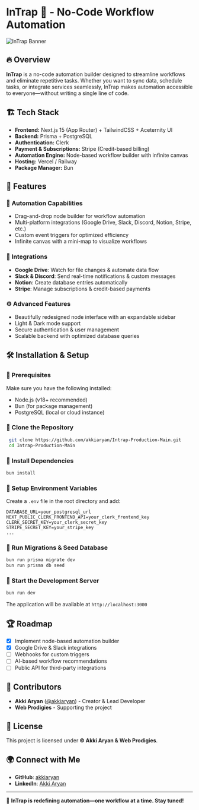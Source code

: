 # InTrap 🚀 - No-Code Workflow Automation

![InTrap Banner](https://media-hosting.imagekit.io//d012f55d210d48e5/Screenshot%202025-02-21%20at%2012.40.47%E2%80%AFAM.png?Expires=1834727377&Key-Pair-Id=K2ZIVPTIP2VGHC&Signature=vU1pqNO10zP4un8R3D4xtw0SE-D2lodwhKEQGZkpfJL2yJ1iAjeHmhD~Q-6jjkmqHeDnnJ3Bax5p~HrBNmXVUccjXto1TUJJhyVDKxILLhbaQsF1bMtgESDNA-9c2gE~0XEyaqozUGM6Yp0XWdkIQTABNtkfBaZSYDb07efpgTN4CiWaeoCUxd3U1RAIv4TtDi1BkmLqjn4rjuN~PWDcKzgM-Vd58AMkQr0odPoCyeGX-4PyxTvimOfuDILLiZsJNBL6X1ft4eHBeh322rbnoDG8aJgdY1Nwpib1liieRx06O80yEMb12bkv4XbdRrJPUqIYkX8joe0Nn2j0u~p63Q__)

## 🔥 Overview

**InTrap** is a no-code automation builder designed to streamline workflows and eliminate repetitive tasks. Whether you want to sync data, schedule tasks, or integrate services seamlessly, InTrap makes automation accessible to everyone—without writing a single line of code.

## 🏗️ Tech Stack

- **Frontend:** Next.js 15 (App Router) + TailwindCSS + Aceternity UI
- **Backend:** Prisma + PostgreSQL
- **Authentication:** Clerk
- **Payment & Subscriptions:** Stripe (Credit-based billing)
- **Automation Engine:** Node-based workflow builder with infinite canvas
- **Hosting:** Vercel / Railway
- **Package Manager:** Bun

## 🌟 Features

### 🔄 **Automation Capabilities**
- Drag-and-drop node builder for workflow automation
- Multi-platform integrations (Google Drive, Slack, Discord, Notion, Stripe, etc.)
- Custom event triggers for optimized efficiency
- Infinite canvas with a mini-map to visualize workflows

### 🔐 **Integrations**
- **Google Drive**: Watch for file changes & automate data flow
- **Slack & Discord**: Send real-time notifications & custom messages
- **Notion**: Create database entries automatically
- **Stripe**: Manage subscriptions & credit-based payments

### ⚙️ **Advanced Features**
- Beautifully redesigned node interface with an expandable sidebar
- Light & Dark mode support
- Secure authentication & user management
- Scalable backend with optimized database queries

## 🛠️ Installation & Setup

### 🔹 Prerequisites
Make sure you have the following installed:
- Node.js (v18+ recommended)
- Bun (for package management)
- PostgreSQL (local or cloud instance)

### 🔹 Clone the Repository
```sh
 git clone https://github.com/akkiaryan/Intrap-Production-Main.git
 cd Intrap-Production-Main
```

### 🔹 Install Dependencies
```sh
bun install
```

### 🔹 Setup Environment Variables
Create a `.env` file in the root directory and add:
```env
DATABASE_URL=your_postgresql_url
NEXT_PUBLIC_CLERK_FRONTEND_API=your_clerk_frontend_key
CLERK_SECRET_KEY=your_clerk_secret_key
STRIPE_SECRET_KEY=your_stripe_key
...
```

### 🔹 Run Migrations & Seed Database
```sh
bun run prisma migrate dev
bun run prisma db seed
```

### 🔹 Start the Development Server
```sh
bun run dev
```
The application will be available at `http://localhost:3000`

## 🏆 Roadmap
- [x] Implement node-based automation builder
- [x] Google Drive & Slack integrations
- [ ] Webhooks for custom triggers
- [ ] AI-based workflow recommendations
- [ ] Public API for third-party integrations

## 🤝 Contributors
- **Akki Aryan** ([@akkiaryan](https://github.com/akkiaryan)) - Creator & Lead Developer
- **Web Prodigies** - Supporting the project

## 📜 License
This project is licensed under **© Akki Aryan & Web Prodigies**.

## 🌍 Connect with Me
- **GitHub**: [akkiaryan](https://github.com/akkiaryan)
- **LinkedIn**: [Akki Aryan](https://www.linkedin.com/in/itsmeakki/)

---
🚀 **InTrap is redefining automation—one workflow at a time. Stay tuned!**
